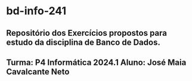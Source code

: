 # bd-info-241
Repositório dos Exercícios propostos para estudo da disciplina de Banco de Dados.
---------------------------------
Turma: P4 Informática 2024.1
Aluno: José Maia Cavalcante Neto
---------------------------------

